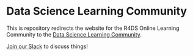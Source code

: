 # Data Science Learning Community

<!-- badges: start -->
<!-- badges: end -->

This is repository redirects the website for the R4DS Online Learning Community to the [Data Science Learning Community](https://dslc.io).

[Join our Slack](https://r4ds.io/join) to discuss things!
